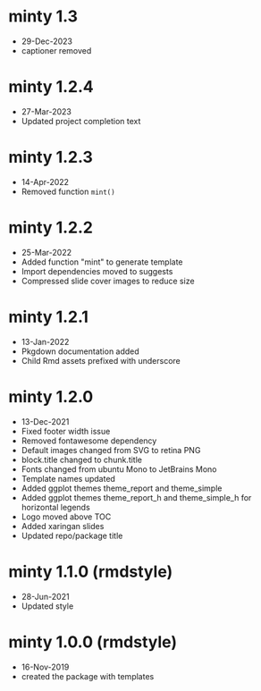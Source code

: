 # minty 1.3

- 29-Dec-2023
- captioner removed

# minty 1.2.4

- 27-Mar-2023
- Updated project completion text

# minty 1.2.3

- 14-Apr-2022
- Removed function `mint()`

# minty 1.2.2

- 25-Mar-2022
- Added function "mint" to generate template
- Import dependencies moved to suggests
- Compressed slide cover images to reduce size

# minty 1.2.1

- 13-Jan-2022
- Pkgdown documentation added
- Child Rmd assets prefixed with underscore

# minty 1.2.0

- 13-Dec-2021
- Fixed footer width issue
- Removed fontawesome dependency
- Default images changed from SVG to retina PNG
- block.title changed to chunk.title
- Fonts changed from ubuntu Mono to JetBrains Mono
- Template names updated
- Added ggplot themes theme_report and theme_simple
- Added ggplot themes theme_report_h and theme_simple_h for horizontal legends
- Logo moved above TOC
- Added xaringan slides
- Updated repo/package title

# minty 1.1.0 (rmdstyle)

- 28-Jun-2021
- Updated style

# minty 1.0.0 (rmdstyle)

- 16-Nov-2019
- created the package with templates